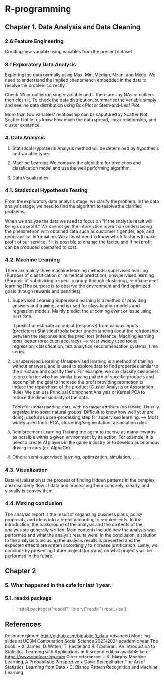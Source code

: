 # R-programming

## Chapter 1. Data Analysis and Data Cleaning
### 2.6 Feature Engineering
Creating new variable using variables from the present dataset.

### 3.1 Exploratory Data Analysis
Exploring the data normally using Max, Min, Median, Mean, and Mode.
We need to understand the implied phenomenon embedded in the data to resolve the problem correctly.

Check NA or outliers in single variable and if there are any NAs or outliers then clean it.
To check the data distribution, summarise the variable simply and see the data distribution using Box Plot or Stem-and-Leaf Plot.

More than two variables' relationship can be caputured by Scatter Plot.
Scatter Plot let us know how much the data spread, linear relationship, and cluster existence.

### 4. Data Analysis
1) Statistical Hypothesis
  Analysis method will be determined by hypothesis and variable types.

2) Machine Learning
   We compare the algorithm for prediction and classfication model and use the well performing algorithm.

3) Data Visualization
   
### 4.1. Statistical Hypothesis Testing
From the exploratory data analysis stage, we clarify the problem.
In the data analysis stage, we need to find the algorithm to resolve the clarified problems.

When we analyze the data we need to focus on "if the analysis result will bring us a profit."
We cannot get the information more than understading the phenomenon with obtained data such as customer's gender, age, and geographical infromation. 
We at least need to know which factor will make profit of our service, if it is possible to change the factor, and if net profit can be produced compared to cost.

### 4.2. Machine Learning
There are mainly three machine learning methods: supervised learning (Purpose of classification or numerical prediction), unsupervised learning (Purpose of subdividing a specific group through clustering), reinforcement learning (The purpose is to observe the environment and find optimized goals through rewards and penalties).

1) Supervised Learning
   Supervised learning is a method of providing answers and training, and is used for classification models and regression models.
   Mainly predict the uncoming event or issue using past data.

   It predict or estimate an output (response) from various inputs (predictors)
   Statistical tools: better understanding about the relationship between the response and the predi tors (inference)
   Maching learning tools: better (prediction accuracy)
   --> Most widely used tools: regression, classification, text analytics, recommendation systems, time series

2) Unsupervised Learning
   Unsupervised learning is a method of training without answers, and is used to explore data to find properties similar to the structure and classify them.
   For example, we can classify customers to one cluster who has similar buying pattern of specific products and accomplish the goal to increase the profit providing promotion to     
   induce the repurchase of the product (Cluster Analysis or Association Rule).
   We can use Principal Component Analysis or Kernel PCA to reduce the dimensionality of the data.

   Tools for understanding data, with no target attribute (no labels). Usually organize into some natural groups.
   Difficult to know how well your are doing; useful as a pre-processing step for supervised learning.
   --> Most widely used tools: PCA, clustering/segmentation, association rules

3) Reinforcement Learning
   Training the agent to receive as many rewards as possible within a given environment by its action.
   For example, it is used to create AI players in the game industry or to develop autonomous driving in cars (ex. AlphaGo).

4) Others: semi-supervised learning, optimization, simulation, . . .

### 4.3. Visualization
Data visualization is the process of finding hidden patterns in the complex and disorderly flow of data and processing them concisely, clearly, and visually to convey them.

### 4.4. Making conclusion
The analysis report is the result of organizing business plans, policy proposals, and ideas into a report according to requirements.
In the introduction, the background of the analysis and the contents of the analysis are generally written.
Main contents include how the analysis was performed and what the analysis results were.
In the conclusion, a solution to the analysis topic using the analysis results is presented and the expected effects are written accordingly to increase justification.
Lastly, we conclude by presenting future projects(or plans) on what projects will be performed in the future.

## Chapter 2
### 5. What happened in the cafe for last 1 year.
### 5.1. readxl package
> install.packages("readxl")
> library("readxl")
> read_xlsx()

## References
Resource github: http://github.com/bjpublic/R_data
Advanced Modeling slides at UC3M Computation Social Science 2023/2024 academic year
The book:
• G. James, D. Witten, T. Hastie and R. Tibshirani.
An Introduction to Statistical Learning with Applications in R second edition available here: https://www.statlearning.com
Other references:
• K. Murphy
Machine Learning, A Probabilistic Perspective
• David Spiegelhalter
The Art of Statistics: Learning from Data
• C. Bishop
Pattern Recognition and Machine Learning








